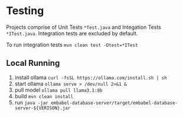 # Testing

Projects comprise of Unit Tests `*Test.java` and Integation Tests `*ITest.java`.  Integration tests are excluded by default.

To run integration tests `mvn clean test -Dtest=*ITest`


## Local Running

1. install ollama `curl -fsSL https://ollama.com/install.sh | sh`
2. start ollama `ollama serve > /dev/null 2>&1 &`
3. pull model `ollama pull llama3.1:8b`
4. build `mvn clean install`
5. run `java -jar embabel-database-server/target/embabel-database-server-${VERISON}.jar`